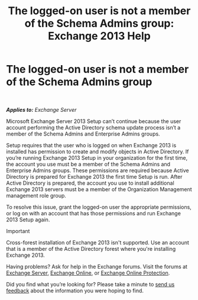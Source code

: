 ﻿---
title: 'The logged-on user is not a member of the Schema Admins group: Exchange 2013 Help'
TOCTitle: The logged-on user is not a member of the Schema Admins group
ms:assetid: a4a3f293-afb9-4c00-aa07-c438238b6a98
ms:mtpsurl: https://technet.microsoft.com/en-us/library/ms.exch.setupreadiness.schemaupdaterequired(v=EXCHG.150)
ms:contentKeyID: 46629064
ms.date: 12/09/2016
mtps_version: v=EXCHG.150
---

# The logged-on user is not a member of the Schema Admins group

 

_**Applies to:** Exchange Server_


Microsoft Exchange Server 2013 Setup can’t continue because the user account performing the Active Directory schema update process isn’t a member of the Schema Admins and Enterprise Admins groups.

Setup requires that the user who is logged on when Exchange 2013 is installed has permission to create and modify objects in Active Directory. If you’re running Exchange 2013 Setup in your organization for the first time, the account you use must be a member of the Schema Admins and Enterprise Admins groups. These permissions are required because Active Directory is prepared for Exchange 2013 the first time Setup is run. After Active Directory is prepared, the account you use to install additional Exchange 2013 servers must be a member of the Organization Management management role group.

To resolve this issue, grant the logged-on user the appropriate permissions, or log on with an account that has those permissions and run Exchange 2013 Setup again.


> [!IMPORTANT]
> Cross-forest installation of Exchange 2013 isn't supported. Use an account that is a member of the Active Directory forest where you're installing Exchange 2013.



Having problems? Ask for help in the Exchange forums. Visit the forums at [Exchange Server](https://go.microsoft.com/fwlink/p/?linkid=60612), [Exchange Online](https://go.microsoft.com/fwlink/p/?linkid=267542), or [Exchange Online Protection](https://go.microsoft.com/fwlink/p/?linkid=285351).

Did you find what you’re looking for? Please take a minute to [send us feedback](mailto:exsetuphelpfeedback@microsoft.com?subject=exchange%202013%20setup%20help%20feedback) about the information you were hoping to find.

